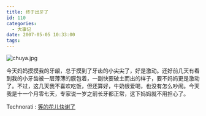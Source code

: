 ```yaml
---
title: 终于出牙了
id: 110
categories:
  - 大事记
date: 2007-05-05 10:33:00
tags:
---
```


![chuya.jpg](http://www.candreams.com/images/2007/06/chuya-tn.jpg "chuya.jpg")

<div class="item-body">
<div class="item-content">今天妈妈摸摸我的牙龈，总于摸到了牙齿的小尖尖了，好是激动。还好前几天有看到我的小牙齿被一层薄薄的膜包着，一副快要破土而出的样子，要不妈妈更是激动了。不过，这几天我不喜欢吃饭，但还算好，牛奶很爱喝，也没有怎么吵闹。今天我是十一个月零七天，专家说一岁之前长牙都正常，这下妈妈就不用担心了。</div>
</div>

  <!-- Tag links generated by Zoundry Blog Writer. Do not manually edit. http://www.zoundry.com -->
  <span class="ztags"><span class="ztagspace">Technorati</span> : [等的花儿快谢了](http://technorati.com/tag/%E7%AD%89%E7%9A%84%E8%8A%B1%E5%84%BF%E5%BF%AB%E8%B0%A2%E4%BA%86)</span>